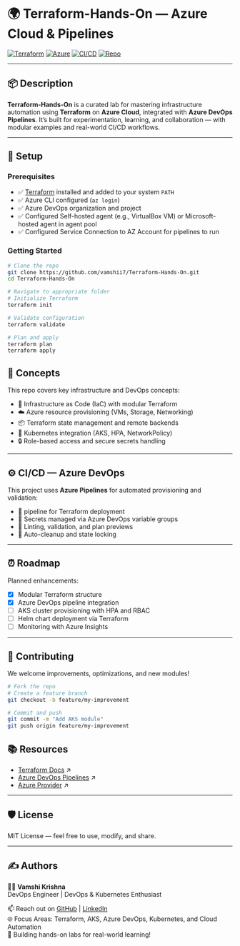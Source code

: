 # 🌍 Terraform-Hands-On — Azure Cloud & Pipelines

[![Terraform](https://img.shields.io/badge/Terraform-v1.x-blueviolet?logo=terraform)](https://www.terraform.io/)
[![Azure](https://img.shields.io/badge/Azure-Cloud-blue?logo=microsoft-azure)](https://azure.microsoft.com/)
[![CI/CD](https://img.shields.io/badge/Azure%20Pipelines-Enabled-success?logo=azure-pipelines)](https://learn.microsoft.com/en-us/azure/devops/pipelines/)
[![Repo](https://img.shields.io/badge/GitHub-Terraform--Hands--On-black?logo=github)](https://github.com/vamshii7/Terraform-Hands-On)
<!--[![License](https://img.shields.io/github/license/vamshii7/Terraform-Hands-On)](https://github.com/vamshii7/Terraform-Hands-On/blob/main/LICENSE)-->

---

## 📦 Description

**Terraform-Hands-On** is a curated lab for mastering infrastructure automation using **Terraform** on **Azure Cloud**, integrated with **Azure DevOps Pipelines**. It’s built for experimentation, learning, and collaboration — with modular examples and real-world CI/CD workflows.

---

## 🚀 Setup

### Prerequisites
- ✅ [Terraform](https://www.terraform.io/downloads.html) installed and added to your system `PATH`
- ✅ Azure CLI configured (`az login`)
- ✅ Azure DevOps organization and project
- ✅ Configured Self-hosted agent (e.g., VirtualBox VM) or Microsoft-hosted agent in agent pool
- ✅ Configured Service Connection to AZ Account for pipelines to run

### Getting Started
```bash
# Clone the repo
git clone https://github.com/vamshii7/Terraform-Hands-On.git
cd Terraform-Hands-On

# Navigate to appropriate folder
# Initialize Terraform
terraform init

# Validate configuration
terraform validate

# Plan and apply
terraform plan
terraform apply
```
## 🧠 Concepts

This repo covers key infrastructure and DevOps concepts:

- 🔧 Infrastructure as Code (IaC) with modular Terraform  
- ☁️ Azure resource provisioning (VMs, Storage, Networking)  
- 📦 Terraform state management and remote backends  
- 🧩 Kubernetes integration (AKS, HPA, NetworkPolicy)  
- 🔒 Role-based access and secure secrets handling  

---

## ⚙️ CI/CD — Azure DevOps

This project uses **Azure Pipelines** for automated provisioning and validation:

- 🧾 pipeline for Terraform deployment  
- 🔐 Secrets managed via Azure DevOps variable groups  
- 🧹 Linting, validation, and plan previews  
- 🌸 Auto-cleanup and state locking  

---

## ⏰ Roadmap

Planned enhancements:

- [x] Modular Terraform structure  
- [x] Azure DevOps pipeline integration  
- [ ] AKS cluster provisioning with HPA and RBAC  
- [ ] Helm chart deployment via Terraform  
- [ ] Monitoring with Azure Insights  

---

## 🤝 Contributing

We welcome improvements, optimizations, and new modules!

```bash
# Fork the repo
# Create a feature branch
git checkout -b feature/my-improvement

# Commit and push
git commit -m "Add AKS module"
git push origin feature/my-improvement
```
## 📚 Resources

- [Terraform Docs](https://developer.hashicorp.com/terraform/docs) ↗️  
- [Azure DevOps Pipelines](https://learn.microsoft.com/en-us/azure/devops/pipelines) ↗️  
- [Azure Provider](https://registry.terraform.io/providers/hashicorp/azurerm/latest/docs) ↗️  

---

## 🛡️ License

MIT License — feel free to use, modify, and share.  

---

## ✍️ Authors

👨‍💻 **Vamshi Krishna**  
DevOps Engineer | DevOps & Kubernetes Enthusiast  

📫 Reach out on [GitHub](https://github.com/vamshii7)  | [LinkedIn](https://www.linkedin.com/in/vamshi7/)  
🌐 Focus Areas: Terraform, AKS, Azure DevOps, Kubernetes, and Cloud Automation  
🚀 Building hands-on labs for real-world learning!
